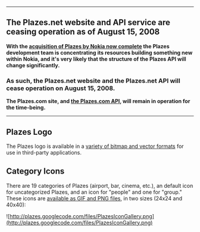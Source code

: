 
---


## The Plazes.net website and API service are ceasing operation as of August 15, 2008 ##

**With the [acquisition of Plazes by Nokia now complete](http://blog.plazes.com/?p=253) the Plazes development team is concentrating its resources building something new within Nokia, and it's very likely that the structure of the Plazes API will change significantly.**

### As such, the Plazes.net website and the Plazes.net API will cease operation on August 15, 2008. ###

**The Plazes.com site, and [the Plazes.com API](http://plazes.com/api/docs), will remain in operation for the time-being.**


---


## Plazes Logo ##

The Plazes logo is available in a [variety of bitmap and vector formats](http://plazes.googlecode.com/files/PlazesLogos.zip) for use in third-party applications.

## Category Icons ##

There are 19 categories of Plazes (airport, bar, cinema, etc.), an default icon for uncategorized Plazes, and an icon for "people" and one for "group."  These icons are [available as GIF and PNG files](http://plazes.googlecode.com/files/PlazesCategoryIcons.zip), in two sizes (24x24 and 40x40):

![http://plazes.googlecode.com/files/PlazesIconGallery.png](http://plazes.googlecode.com/files/PlazesIconGallery.png)